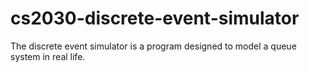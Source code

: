 # cs2030-discrete-event-simulator
The discrete event simulator is a program designed to model a queue system in real life.
